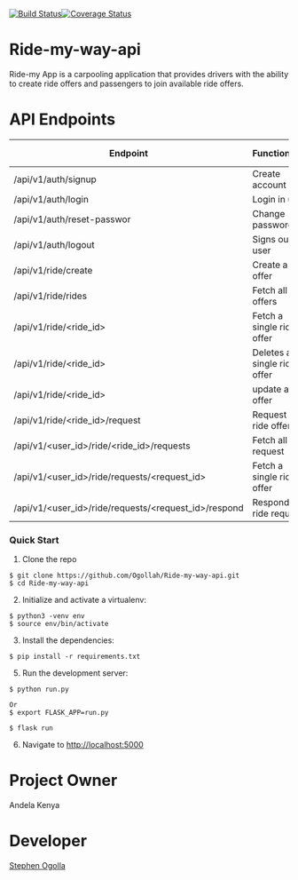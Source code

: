 [![Build Status](https://travis-ci.org/Ogollah/Ride-my-way-api.svg?branch=develop)](https://travis-ci.org/Ogollah/Ride-my-way-api)[![Coverage Status](https://coveralls.io/repos/github/Ogollah/Ride-my-way-api/badge.svg?branch=develop)](https://coveralls.io/github/Ogollah/Ride-my-way-api?branch=develop)
# Ride-my-way-api
Ride-my App is a carpooling application that provides drivers with the ability to create ride offers and passengers to join available ride offers.
   
# API Endpoints
|Endpoint                                            | Functionality              |HTTP method
|----------------------------------------------------|----------------------------|-----------
|/api/v1/auth/signup                                 |Create account              |POST  
|/api/v1/auth/login                                  |Login in user               |POST
|/api/v1/auth/reset-passwor                          |Change password             |POST
|/api/v1/auth/logout                                 |Signs out user              |POST
|/api/v1/ride/create                                 |Create a ride offer         |POST
|/api/v1/ride/rides                                  |Fetch all ride offers       |GET
|/api/v1/ride/<ride_id>                              |Fetch a single ride offer   |GET
|/api/v1/ride/<ride_id>                              |Deletes a single ride offer |DELETE
|/api/v1/ride/<ride_id>                              |update a ride offer         |PUT 
|/api/v1/ride/<ride_id>/request                      |Request a ride offer        |POST
|/api/v1/<user_id>/ride/<ride_id>/requests           |Fetch all request           |GET
|/api/v1/<user_id>/ride/requests/<request_id>        |Fetch a single ride offer   |GET
|/api/v1/<user_id>/ride/requests/<request_id>/respond|Respond to ride request     |POST


### Quick Start

1. Clone the repo
  ```
  $ git clone https://github.com/Ogollah/Ride-my-way-api.git
  $ cd Ride-my-way-api
  ```

2. Initialize and activate a virtualenv:
  ```
  $ python3 -venv env
  $ source env/bin/activate
  ```

3. Install the dependencies:
  ```
  $ pip install -r requirements.txt
  ```

5. Run the development server:
  ```
  $ python run.py
  ```
  ```
  Or
  $ export FLASK_APP=run.py
  ```
  ```
  $ flask run
  ```

6. Navigate to [http://localhost:5000](http://localhost:5000)

# Project Owner
   Andela Kenya

# Developer
   [Stephen Ogolla](https://github.com/Ogollah/)
